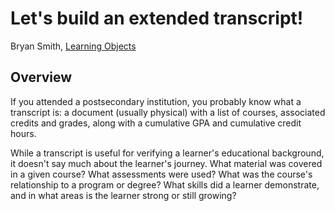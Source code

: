 # Let's build an extended transcript!

Bryan Smith, [Learning Objects](http://learningobjects.com)

## <a id="overview"></a> Overview

If you attended a postsecondary institution, you probably know what a transcript is: a document (usually physical) with a list of courses, associated credits and grades, along with a cumulative GPA and cumulative credit hours.

While a transcript is useful for verifying a learner's educational background, it doesn't say much about the learner's journey. What material was covered in a given course? What assessments were used? What was the course's relationship to a program or degree? What skills did a learner demonstrate, and in what areas is the learner strong or still growing?
